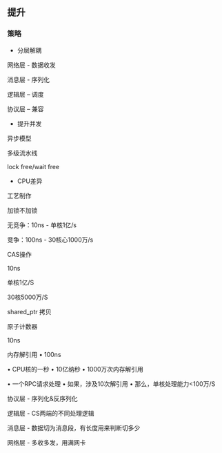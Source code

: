 ## 提升

### 策略

- 分层解耦

网络层 - 数据收发

消息层 - 序列化

逻辑层 – 调度

协议层 – 兼容

- 提升并发

异步模型

多级流水线

lock free/wait free

- CPU差异

工艺制作







加锁不加锁

无竞争：10ns - 单核1亿/s

竞争：100ns - 30核心1000万/s

CAS操作 

10ns

单核1亿/S

30核5000万/S

shared_ptr 拷贝

原子计数器

10ns

 内存解引用 • 100ns

• CPU核的一秒
 • 10亿纳秒
 • 1000万次内存解引用

• 一个RPC请求处理
 • 如果，涉及10次解引用
 • 那么，单核处理能力<100万/S



协议层 - 序列化&反序列化

逻辑层 - CS两端的不同处理逻辑

消息层 - 数据切为消息段，有长度用来判断切多少

网络层 - 多收多发，用满网卡